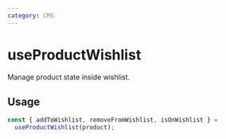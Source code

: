 ```yaml
---
category: CMS
---
```


# useProductWishlist

Manage product state inside wishlist.

## Usage

```ts
const { addToWishlist, removeFromWishlist, isOnWishlist } =
  useProductWishlist(product);
```

